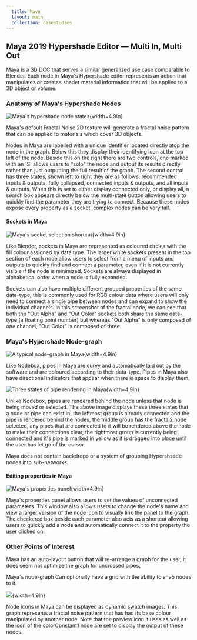 ```yaml
---
  title: Maya
  layout: main
  collection: casestudies
---
```


## Maya 2019 Hypershade Editor — Multi In, Multi Out

Maya is a 3D DCC that serves a similar generalized use case comparable to Blender.  Each node in Maya's Hypershade editor represents an action that manipulates or creates shader material information that will be applied to a 3D object or volume.

### Anatomy of Maya's Hypershade Nodes

![Maya's hypershade node states](Images/Maya-node.png){width=4.9in}

Maya's default Fractal Noise 2D texture will generate a fractal noise pattern that can be applied to materials which cover 3D objects.

Nodes in Maya are labelled with a unique identifier located directly atop the node in the graph.  Below this they display their identifying icon at the top left of the node.  Beside this on the right there are two controls, one marked with an 'S' allows users to "solo" the node and output its results directly rather than just outputting the full result of the graph.  The second control has three states, shown left to right they are as follows: recommended inputs & outputs, fully collapsed, connected inputs & outputs, and all inputs & outputs.  When this is set to either display connected only, or display all, a search box appears directly below the multi-state button allowing users to quickly find the parameter they are trying to connect.  Because these nodes expose every property as a socket, complex nodes can be very tall.

#### Sockets in Maya

![Maya's socket selection shortcut](Images/Maya-dropdown.png){width=4.9in}

Like Blender, sockets in Maya are represented as coloured circles with the fill colour assigned by data type.  The larger white sockets present in the top section of each node allow users to select from a menu of inputs and outputs to quickly find and connect a parameter, even if it is not currently visible if the node is minimized.  Sockets are always displayed in alphabetical order when a node is fully expanded.

Sockets can also have multiple different grouped properties of the same data-type, this is commonly used for RGB colour data where users will only need to connect a single pipe between nodes and can expand to show the individual channels.  In this screenshot of the fractal node, we can see that both the "Out Alpha" and "Out Color" sockets both share the same data-type (a floating point number) but whereas "Out Alpha" is only composed of one channel, "Out Color" is composed of three.

### Maya's Hypershade Node-graph

![A typical node-graph in Maya](Images/Maya-graph.png){width=4.9in}

Like Nodebox, pipes in Maya are curvy and automatically laid out by the software and are coloured according to their data-type.  Pipes in Maya also have directional indicators that appear when there is space to display them.

![Three states of pipe rendering in Maya](Images/Maya-pipe-rendering.png){width=4.9in}

Unlike Nodebox, pipes are rendered behind the node unless that node is being moved or selected.  The above image displays these three states that a node or pipe can exist in, the leftmost group is already connected and the pipe is rendered behind the nodes, the middle group has the fractal2 node selected, any pipes that are connected to it will be rendered above the node to make their connections clear, the rightmost group is currently being connected and it's pipe is marked in yellow as it is dragged into place until the user has let go of the cursor.

Maya does not contain backdrops or a system of grouping Hypershsade nodes into sub-networks.

#### Editing properties in Maya

![Maya's properties panel](Images/Maya-properties.png){width=4.9in}

Maya's properties panel allows users to set the values of unconnected parameters.  This window also allows users to change the node's name and view a larger version of the node icon to visually link the panel to the graph.  The checkered box beside each parameter also acts as a shortcut allowing users to quickly add a node and automatically connect it to the property the user clicked on.

### Other Points of Interest

Maya has an auto-layout button that will re-arrange a graph for the user, it does seem not optimize the graph for uncrossed pipes.

Maya's node-graph Can optionally have a grid with the ability to snap nodes to it.

![](Images/Maya-example-graph.png){width=4.9in}

Node icons in Maya can be displayed as dynamic swatch images.  This graph represents a fractal noise pattern that has had its base colour manipulated by another node.  Note that the preview icon it uses as well as the icon of the colorConstant1 node are set to display the output of these nodes.
